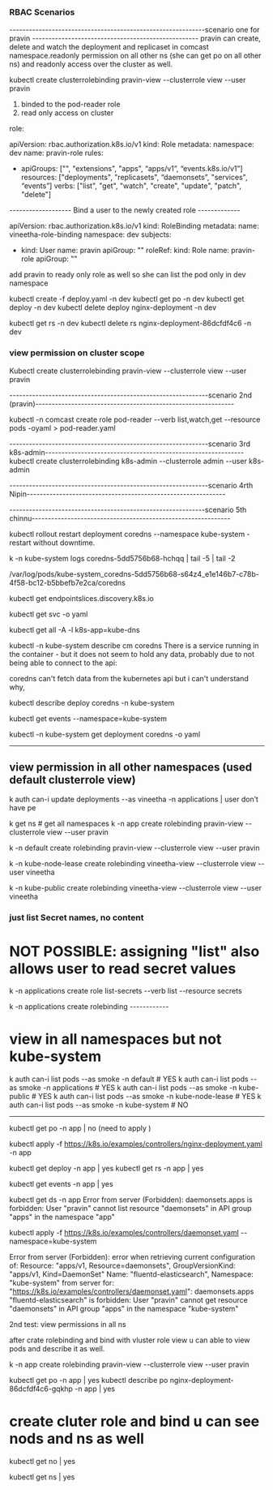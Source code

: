 ### RBAC Scenarios
------------------------------------------------------------scenario one for pravin ---------------------------------------------------
pravin can create, delete and watch the deployment and replicaset in comcast namespace.readonly permission on all other ns (she can get po on all other ns) and readonly access over the cluster as well.

kubectl create clusterrolebinding pravin-view --clusterrole view --user pravin

1. binded to the pod-reader role
2. read only access on cluster

role:

apiVersion: rbac.authorization.k8s.io/v1
kind: Role
metadata:
   namespace: dev
   name: pravin-role
rules:
- apiGroups: ["", "extensions", "apps", “apps/v1”, “events.k8s.io/v1”]
  resources: ["deployments", "replicasets", “daemonsets”, "services", “events”]
  verbs: ["list", "get", "watch", "create", "update", "patch", "delete"]

------------------- Bind a user to the newly created role -------------

apiVersion: rbac.authorization.k8s.io/v1
kind: RoleBinding
metadata:
   name: vineetha-role-binding
   namespace: dev
subjects:
- kind: User
  name: pravin
  apiGroup: ""
roleRef:
  kind: Role
  name: pravin-role
  apiGroup: ""

add pravin to ready only role as well so she can list the pod only in dev namespace

kubectl create -f deploy.yaml -n dev
kubectl get po -n dev
kubectl get deploy -n dev
kubectl delete deploy nginx-deployment -n dev

kubectl get rs -n dev
kubectl delete rs nginx-deployment-86dcfdf4c6 -n dev

### view permission on cluster scope

Kubectl create clusterrolebinding pravin-view --clusterrole view --user pravin




-------------------------------------------------------------scenario 2nd (pravin)-------------------------------------------------------------

kubectl -n comcast create role pod-reader --verb list,watch,get --resource pods -oyaml > pod-reader.yaml



-------------------------------------------------------------scenario 3rd k8s-admin-------------------------------------------------------------
kubectl create clusterrolebinding k8s-admin --clusterrole admin --user k8s-admin


-------------------------------------------------------------scenario 4rth Nipin-------------------------------------------------------------





------------------------------------------------------------scenario 5th chinnu-------------------------------------------------------------


kubectl rollout restart deployment coredns --namespace kube-system - restart without downtime.

k -n kube-system logs coredns-5dd5756b68-hchqq | tail -5 | tail -2

/var/log/pods/kube-system_coredns-5dd5756b68-s64z4_e1e146b7-c78b-4f58-bc12-b5bbefb7e2ca/coredns

kubectl get endpointslices.discovery.k8s.io

kubectl get svc -o yaml

kubectl get all -A -l k8s-app=kube-dns

kubectl -n kube-system describe cm coredns
There is a service running in the container - but it does not seem to hold any data, probably due to not being able to connect to the api:

coredns can't fetch data from the kubernetes api but i can't understand why,


kubectl describe deploy coredns -n kube-system

kubectl get events --namespace=kube-system


kubectl -n kube-system get deployment coredns -o yaml


------------------------------------------------------------------------------------------------------------------------------------------
## view permission in all other namespaces (used default clusterrole view)

k auth can-i update deployments --as vineetha -n applications | user don’t have pe

k get ns # get all namespaces
k -n app create rolebinding pravin-view --clusterrole view --user pravin

k -n default create rolebinding pravin-view --clusterrole view --user pravin

k -n kube-node-lease create rolebinding vineetha-view --clusterrole view --user vineetha

k -n kube-public create rolebinding vineetha-view --clusterrole view --user vineetha

###  just list Secret names, no content

# NOT POSSIBLE: assigning "list" also allows user to read secret values
k -n applications create role list-secrets --verb list --resource secrets

k -n applications create rolebinding ------------

### 

# view in all namespaces but not kube-system
k auth can-i list pods --as smoke -n default # YES
k auth can-i list pods --as smoke -n applications # YES
k auth can-i list pods --as smoke -n kube-public # YES
k auth can-i list pods --as smoke -n kube-node-lease # YES
k auth can-i list pods --as smoke -n kube-system # NO




------------------------------------------------------------------------------------------------------------------------------------------


kubectl get po -n app | no (need to apply )

kubectl apply -f https://k8s.io/examples/controllers/nginx-deployment.yaml -n app

kubectl get deploy -n app | yes
kubectl get rs -n app | yes

kubectl get events -n app | yes


kubectl get ds -n app
Error from server (Forbidden): daemonsets.apps is forbidden: User "pravin" cannot list resource "daemonsets" in API group "apps" in the namespace "app"


kubectl apply -f https://k8s.io/examples/controllers/daemonset.yaml --namespace=kube-system

Error from server (Forbidden): error when retrieving current configuration of:
Resource: "apps/v1, Resource=daemonsets", GroupVersionKind: "apps/v1, Kind=DaemonSet"
Name: "fluentd-elasticsearch", Namespace: "kube-system"
from server for: "https://k8s.io/examples/controllers/daemonset.yaml": daemonsets.apps "fluentd-elasticsearch" is forbidden: User "pravin" cannot get resource "daemonsets" in API group "apps" in the namespace "kube-system"


2nd test: view permissions in all ns

after crate rolebinding and bind with vluster role view u can able to view pods and describe it as well.
 
k -n app create rolebinding pravin-view --clusterrole view --user pravin

kubectl get po -n app | yes
kubectl describe po nginx-deployment-86dcfdf4c6-gqkhp -n app | yes


# create cluter role and bind u can see nods and ns as well

kubectl get no | yes

kubectl get ns | yes
